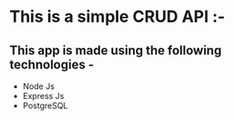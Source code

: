 # This is a simple CRUD API :-
## This app is made using the following technologies - 
- Node Js
- Express Js
- PostgreSQL
